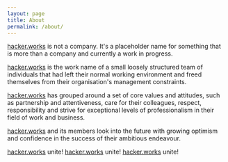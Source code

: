 ```yaml
---
layout: page
title: About
permalink: /about/
---
```


[hacker.works](/about) is not a company. It's a placeholder name for something that is more than a company and currently a work in progress.

[hacker.works](/about) is the work name of a small loosely structured team of individuals that had left their normal working environment and freed themselves from their organisation's management constraints. 

[hacker.works](/about) has grouped around a set of core values and attitudes, such as partnership and attentiveness, care for their colleagues, respect, responsibility and strive for exceptional levels of professionalism in their field of work and business.

[hacker.works](/about) and its members look into the future with growing optimism and confidence in the success of their ambitious endeavour.

[hacker.works](/about) unite!
[hacker.works](/about) unite!
[hacker.works](/about) unite!
